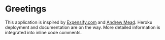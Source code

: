 # Greetings

This application is inspired by [Expensify.com](https://www.expensify.com/) and [Andrew Mead](https://twitter.com/andrew_j_mead?lang=en).
Heroku deployment and documentation are on the way. More detailed information is integrated into inline code comments.
